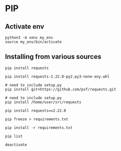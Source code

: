 # PIP


## Activate env

```
python3 -m venv my_env
source my_env/bin/activate
```

## Installing from various sources

```
pip install requests
```

```
pip install requests-2.22.0-py2.py3-none-any.whl
```

```
# need to include setup.py
pip install git+https://github.com/psf/requests.git
```

```
# need to include setup.py
pip install /home/user/src/requests
```

```
pip install requests==2.22.0
```

```
pip freeze > requirements.txt
```

```
pip install -r requirements.txt
```

```
pip list
```

```
deactivate
```